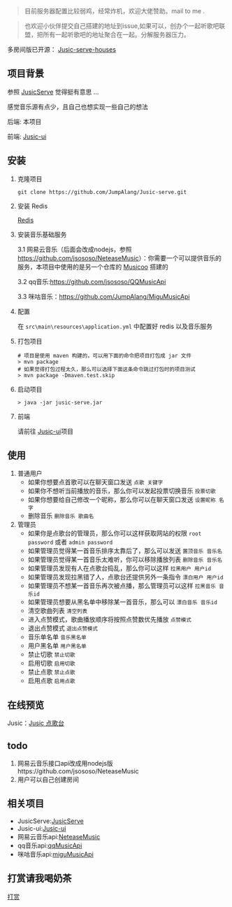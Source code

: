 > 目前服务器配置比较弱鸡，经常炸机，欢迎大佬赞助。mail to me .

> 也欢迎小伙伴提交自己搭建的地址到issue,如果可以，创办个一起听歌吧联盟，把所有一起听歌吧的地址聚合在一起。分解服务器压力。

多房间版已开源：
[Jusic-serve-houses](https://github.com/JumpAlang/Jusic-Serve-Houses)

## 项目背景

参照 [JusicServe](https://github.com/hanhuoer/Jusic-serve) 觉得挺有意思 ...

感觉音乐源有点少，且自己也想实现一些自己的想法

后端: 本项目

前端: [Jusic-ui](https://github.com/JumpAlang/Jusic-ui)

## 安装

1. 克隆项目

   ```
   git clone https://github.com/JumpAlang/Jusic-serve.git
   ```

   

2. 安装 Redis

   [Redis](https://redis.io/)

3. 安装音乐基础服务

   3.1 网易云音乐（后面会改成nodejs，参照<https://github.com/jsososo/NeteaseMusic>）：你需要一个可以提供音乐的服务，本项目中使用的是另一个仓库的 [Musicoo](https://github.com/hanhuoer/Musicoo) 搭建的
   
   3.2 qq音乐:<https://github.com/jsososo/QQMusicApi>
   
   3.3 咪咕音乐：<https://github.com/JumpAlang/MiguMusicApi>
4. 配置

   在 `src\main\resources\application.yml` 中配置好 redis 以及音乐服务

5. 打包项目

   ```
   # 项目是使用 maven 构建的，可以用下面的命令把项目打包成 jar 文件
   > mvn package
   # 如果觉得打包过程太久，那么可以选择下面这条命令跳过打包时的项目测试
   > mvn package -Dmaven.test.skip
   ```

   

6. 启动项目

   ```
   > java -jar jusic-serve.jar
   ```

   

7. 前端

   请前往 [Jusic-ui](https://github.com/JumpAlang/Jusic-ui)项目



## 使用

1. 普通用户
   - 如果你想要点首歌可以在聊天窗口发送 `点歌 关键字`
   - 如果你不想听当前播放的音乐，那么你可以发起投票切换音乐 `投票切歌`
   - 如果你想要给自己修改一个昵称，那么你可以在聊天窗口发送 `设置昵称 名字`
   - 删除音乐 `删除音乐 歌曲名`
2. 管理员
   - 如果你是点歌台的管理员，那么你可以这样获取网站的权限 `root password` 或者 `admin password`
   - 如果管理员觉得某一首音乐排序太靠后了，那么可以发送 `置顶音乐 音乐名`
   - 如果管理员觉得某一首音乐太难听，你可以移除播放列表 `删除音乐 音乐名`
   - 如果管理员发现有人在点歌台捣乱，那么你可以这样 `拉黑用户 用户id`
   - 如果管理员发现拉黑错了人，点歌台还提供另外一条指令 `漂白用户 用户id`
   - 如果管理员不想某一首音乐再次被点播，那么管理员可以这样 `拉黑音乐 音乐id`
   - 如果管理员想要从黑名单中移除某一首音乐，那么可以 `漂白音乐 音乐id`
   - 清空歌曲列表 `清空列表`
   - 进入点赞模式，歌曲播放顺序将按照点赞数优先播放 `点赞模式`
   - 退出点赞模式 `退出点赞模式`
   - 音乐单名单 `音乐黑名单`
   - 用户黑名单 `用户黑名单`
   - 禁止切歌 `禁止切歌`
   - 启用切歌 `启用切歌`
   - 禁止点歌 `禁止点歌`
   - 启用点歌 `启用点歌`



## 在线预览

Jusic：[Jusic 点歌台](http://music.alang.run)

## todo
1. 网易云音乐接口api改成用nodejs版https://github.com/jsososo/NeteaseMusic
2. 用户可以自己创建房间


## 相关项目

* JusicServe:[JusicServe](https://github.com/hanhuoer/Jusic-serve)
* Jusic-ui:[Jusic-ui](https://github.com/hanhuoer/Jusic-ui)
* 网易云音乐api:[NeteaseMusic](https://github.com/jsososo/NeteaseMusic)
* qq音乐api:[qqMusicApi](https://github.com/jsososo/QQMusicApi)
* 咪咕音乐api:[miguMusicApi](https://github.com/jsososo/MiguMusicApi)

## 打赏请我喝奶茶
[打赏](http://www.alang.run/sponsor)
